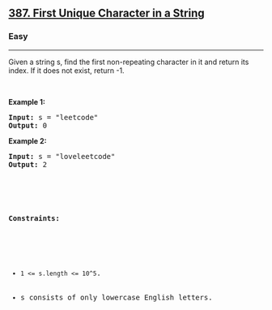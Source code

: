 <h2><a href="https://leetcode.com/problems/first-unique-character-in-a-string/description/">387. First Unique Character in a String</a></h2><h3>Easy</h3><hr><div>Given a string s, find the first non-repeating character in it and return its index. If it does not exist, return -1.


<p>&nbsp;</p>
<p><strong>Example 1:</strong></p>
<pre><strong>Input:</strong> s = "leetcode"
<strong>Output:</strong> 0
</pre>

<p><strong>Example 2:</strong></p>
<pre><strong>Input:</strong> s = "loveleetcode"
<strong>Output:</strong> 2

<p>&nbsp;</p>
<p><strong>Constraints:</strong></p>

<ul>
	<li><code>1 <= s.length <= 10^5</code>.</li>
	<li>s consists of only lowercase English letters.</li>
</ul>
</div>